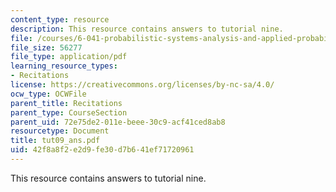 ```yaml
---
content_type: resource
description: This resource contains answers to tutorial nine.
file: /courses/6-041-probabilistic-systems-analysis-and-applied-probability-spring-2006/42f8a8f2e2d9fe30d7b641ef71720961_tut09_ans.pdf
file_size: 56277
file_type: application/pdf
learning_resource_types:
- Recitations
license: https://creativecommons.org/licenses/by-nc-sa/4.0/
ocw_type: OCWFile
parent_title: Recitations
parent_type: CourseSection
parent_uid: 72e75de2-011e-beee-30c9-acf41ced8ab8
resourcetype: Document
title: tut09_ans.pdf
uid: 42f8a8f2-e2d9-fe30-d7b6-41ef71720961
---
```

This resource contains answers to tutorial nine.